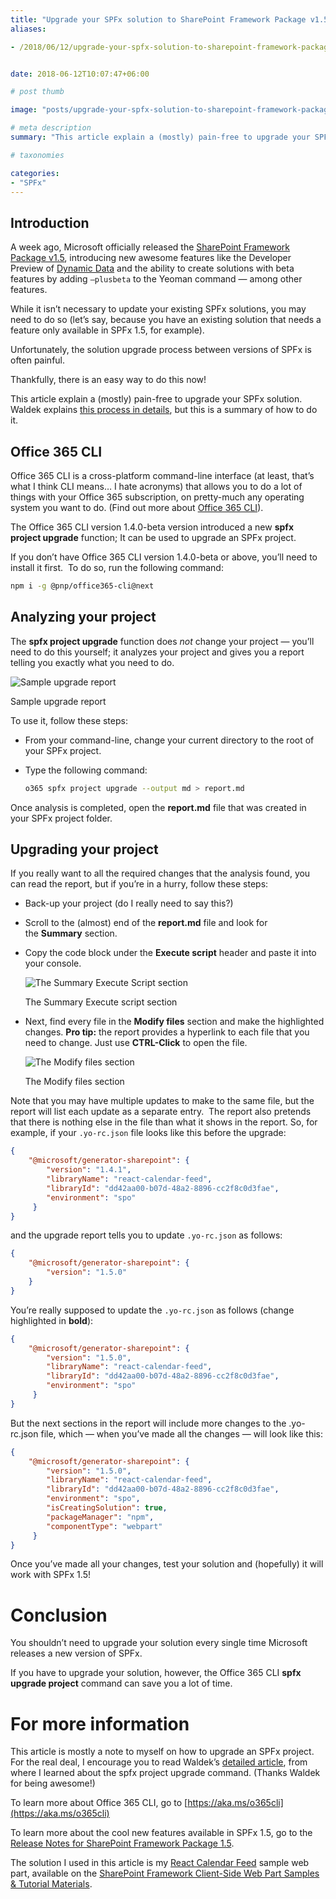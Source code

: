 ```yaml
---
title: "Upgrade your SPFx solution to SharePoint Framework Package v1.5"
aliases:

- /2018/06/12/upgrade-your-spfx-solution-to-sharepoint-framework-package-v1-5


date: 2018-06-12T10:07:47+06:00

# post thumb

image: "posts/upgrade-your-spfx-solution-to-sharepoint-framework-package-v1-5/featured-image.webp"

# meta description
summary: "This article explain a (mostly) pain-free to upgrade your SPFx solution. Waldek explains this process in details, but this is a summary of how to do it."

# taxonomies

categories:
- "SPFx"
---
```

## Introduction

A week ago, Microsoft officially released the [SharePoint Framework Package v1.5](https://github.com/SharePoint/sp-dev-docs/wiki/Release-Notes-for-SharePoint-Framework-Package-v1.5), introducing new awesome features like the Developer Preview of [Dynamic Data](https://aka.ms/spfx15-dd) and the ability to create solutions with beta features by adding `–plusbeta` to the Yeoman command — among other features.

While it isn’t necessary to update your existing SPFx solutions, you may need to do so (let’s say, because you have an existing solution that needs a feature only available in SPFx 1.5, for example).

Unfortunately, the solution upgrade process between versions of SPFx is often painful.

Thankfully, there is an easy way to do this now!

This article explain a (mostly) pain-free to upgrade your SPFx solution. Waldek explains [this process in details](https://blog.mastykarz.nl/upgrade-sharepoint-framework-project-office-365-cli/), but this is a summary of how to do it.

## Office 365 CLI

Office 365 CLI is a cross-platform command-line interface (at least, that’s what I think CLI means… I hate acronyms) that allows you to do a lot of things with your Office 365 subscription, on pretty-much any operating system you want to do. (Find out more about [Office 365 CLI](https://aka.ms/o365cli)).

The Office 365 CLI version 1.4.0-beta version introduced a new **spfx project upgrade** function; It can be used to upgrade an SPFx project.

If you don’t have Office 365 CLI version 1.4.0-beta or above, you’ll need to install it first.  To do so, run the following command:

```sh
npm i -g @pnp/office365-cli@next
```


## Analyzing your project

The **spfx project upgrade** function does _not_ change your project — you’ll need to do this yourself; it analyzes your project and gives you a report telling you exactly what you need to do.

![Sample upgrade report](upgradereport.png)

Sample upgrade report

To use it, follow these steps:

- From your command-line, change your current directory to the root of your SPFx project.
- Type the following command:

    ```sh
    o365 spfx project upgrade --output md > report.md
    ```


Once analysis is completed, open the **report.md** file that was created in your SPFx project folder.

## Upgrading your project

If you really want to all the required changes that the analysis found, you can read the report, but if you’re in a hurry, follow these steps:

- Back-up your project (do I really need to say this?)
- Scroll to the (almost) end of the **report.md** file and look for the **Summary** section.
- Copy the code block under the **Execute script** header and paste it into your console.

    ![The Summary Execute Script section](executescript.png)

    The Summary Execute script section

- Next, find every file in the **Modify files** section and make the highlighted changes. **Pro tip:** the report provides a hyperlink to each file that you need to change. Just use **CTRL-Click** to open the file.

    ![The Modify files section](modifyfiles.png)

    The Modify files section

Note that you may have multiple updates to make to the same file, but the report will list each update as a separate entry.  The report also pretends that there is nothing else in the file than what it shows in the report. So, for example, if your `.yo-rc.json` file looks like this before the upgrade:

```json
{
    "@microsoft/generator-sharepoint": {
        "version": "1.4.1",
        "libraryName": "react-calendar-feed",
        "libraryId": "dd42aa00-b07d-48a2-8896-cc2f8c0d3fae",
        "environment": "spo"
     }
}
```

and the upgrade report tells you to update `.yo-rc.json` as follows:

```json
{
    "@microsoft/generator-sharepoint": {
        "version": "1.5.0"
    }
}
```

You’re really supposed to update the `.yo-rc.json` as follows (change highlighted in **bold**):

```json
{
    "@microsoft/generator-sharepoint": {
        "version": "1.5.0",
        "libraryName": "react-calendar-feed",
        "libraryId": "dd42aa00-b07d-48a2-8896-cc2f8c0d3fae",
        "environment": "spo"
     }
}
```

But the next sections in the report will include more changes to the .yo-rc.json file, which — when you’ve made all the changes — will look like this:

```json
{
    "@microsoft/generator-sharepoint": {
        "version": "1.5.0",
        "libraryName": "react-calendar-feed",
        "libraryId": "dd42aa00-b07d-48a2-8896-cc2f8c0d3fae",
        "environment": "spo",
        "isCreatingSolution": true,
        "packageManager": "npm",
        "componentType": "webpart"
     }
}
```

Once you’ve made all your changes, test your solution and (hopefully) it will work with SPFx 1.5!

# Conclusion

You shouldn’t need to upgrade your solution every single time Microsoft releases a new version of SPFx.

If you have to upgrade your solution, however, the Office 365 CLI **spfx upgrade project** command can save you a lot of time.

# For more information

This article is mostly a note to myself on how to upgrade an SPFx project. For the real deal, I encourage you to read Waldek’s [detailed article](https://blog.mastykarz.nl/upgrade-sharepoint-framework-project-office-365-cli/), from where I learned about the spfx project upgrade command. (Thanks Waldek for being awesome!)

To learn more about Office 365 CLI, go to [https://aka.ms/o365cli](https://aka.ms/o365cli)

To learn more about the cool new features available in SPFx 1.5, go to the [Release Notes for SharePoint Framework Package 1.5](https://github.com/SharePoint/sp-dev-docs/wiki/Release-Notes-for-SharePoint-Framework-Package-v1.5).

The solution I used in this article is my [React Calendar Feed](https://github.com/pnp/sp-dev-fx-webparts/tree/master/samples/react-calendar-feed) sample web part, available on the [SharePoint Framework Client-Side Web Part Samples & Tutorial Materials](https://github.com/pnp/sp-dev-fx-webparts).

